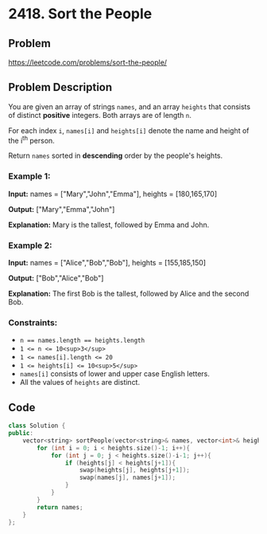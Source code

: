 # 2418. Sort the People #

## Problem
https://leetcode.com/problems/sort-the-people/

## Problem Description
You are given an array of strings `names`, and an array `heights` that consists of distinct **positive** integers. Both arrays are of length `n`.

For each index `i`, `names[i]` and `heights[i]` denote the name and height of the i<sup>th</sup> person.

Return `names` sorted in **descending** order by the people's heights.

### Example 1:
**Input:** names = ["Mary","John","Emma"], heights = [180,165,170]  

**Output:** ["Mary","Emma","John"]  

**Explanation:** Mary is the tallest, followed by Emma and John.  

### Example 2:
**Input:** names = ["Alice","Bob","Bob"], heights = [155,185,150]  

**Output:** ["Bob","Alice","Bob"]  

**Explanation:** The first Bob is the tallest, followed by Alice and the second Bob.  

### Constraints:  
* `n == names.length == heights.length`
* `1 <= n <= 10<sup>3</sup>`
* `1 <= names[i].length <= 20`
* `1 <= heights[i] <= 10<sup>5</sup>`
* `names[i]` consists of lower and upper case English letters.
* All the values of `heights` are distinct.

## Code
```cpp
class Solution {
public:
    vector<string> sortPeople(vector<string>& names, vector<int>& heights) {
        for (int i = 0; i < heights.size()-1; i++){
            for (int j = 0; j < heights.size()-i-1; j++){
                if (heights[j] < heights[j+1]){
                    swap(heights[j], heights[j+1]);
                    swap(names[j], names[j+1]);
                }
            }
        }
        return names;
    }
};

```
